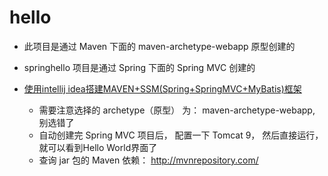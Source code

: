 # hello 

- 此项目是通过 Maven 下面的 maven-archetype-webapp 原型创建的
- springhello 项目是通过 Spring 下面的 Spring MVC 创建的

- [使用intellij idea搭建MAVEN+SSM(Spring+SpringMVC+MyBatis)框架](https://www.cnblogs.com/jingpeipei/p/6291071.html)
	- 需要注意选择的 archetype（原型） 为： maven-archetype-webapp, 别选错了
	- 自动创建完 Spring MVC 项目后， 配置一下 Tomcat 9， 然后直接运行，就可以看到Hello World界面了
	- 查询 jar 包的 Maven 依赖： http://mvnrepository.com/
